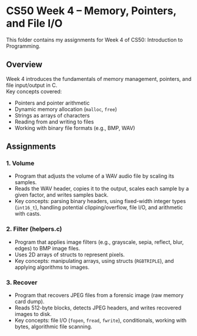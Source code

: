 # CS50 Week 4 – Memory, Pointers, and File I/O

This folder contains my assignments for Week 4 of CS50: Introduction to Programming.

## Overview
Week 4 introduces the fundamentals of memory management, pointers, and file input/output in C.  
Key concepts covered:
- Pointers and pointer arithmetic
- Dynamic memory allocation (`malloc`, `free`)
- Strings as arrays of characters
- Reading from and writing to files
- Working with binary file formats (e.g., BMP, WAV)

## Assignments
### 1. Volume
- Program that adjusts the volume of a WAV audio file by scaling its samples.  
- Reads the WAV header, copies it to the output, scales each sample by a given factor, and writes samples back.  
- Key concepts: parsing binary headers, using fixed-width integer types (`int16_t`), handling potential clipping/overflow, file I/O, and arithmetic with casts.
  
### 2. Filter (helpers.c)
- Program that applies image filters (e.g., grayscale, sepia, reflect, blur, edges) to BMP image files.  
- Uses 2D arrays of structs to represent pixels.  
- Key concepts: manipulating arrays, using structs (`RGBTRIPLE`), and applying algorithms to images.

### 3. Recover
- Program that recovers JPEG files from a forensic image (raw memory card dump).  
- Reads 512-byte blocks, detects JPEG headers, and writes recovered images to disk.  
- Key concepts: file I/O (`fopen`, `fread`, `fwrite`), conditionals, working with bytes, algorithmic file scanning.
